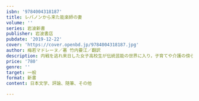 ```yaml
---
isbn: '9784004318187'
title: レバノンから来た能楽師の妻
volume: ''
series: 岩波新書
publisher: 岩波書店
pubdate: '2019-12-22'
cover: 'https://cover.openbd.jp/9784004318187.jpg'
author: 梅若マドレーヌ／著 竹内要江／翻訳
description: 内戦を逃れ来日した女子高校生が伝統芸能の世界に入り，子育てや介護の傍ら能の伝道師になる人生の賛歌．
price: '780'
genre: ''
target: 一般
format: 新書
content: 日本文学、評論、随筆、その他

---
```

